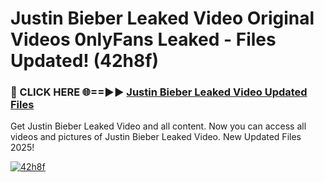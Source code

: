 # Justin Bieber Leaked Video Original Videos 0nlyFans Leaked - Files Updated! (42h8f)

<h3>🔴 CLICK HERE 🌐==►► <a href="https://tinyurl.com/2wckxsce" rel="nofollow">Justin Bieber Leaked Video Updated Files</a></h3>

Get Justin Bieber Leaked Video and all content. Now you can access all videos and pictures of Justin Bieber Leaked Video. New Updated Files 2025!

[![42h8f](https://i.imgur.com/AFduVYN.gif)](https://tinyurl.com/2wckxsce)
